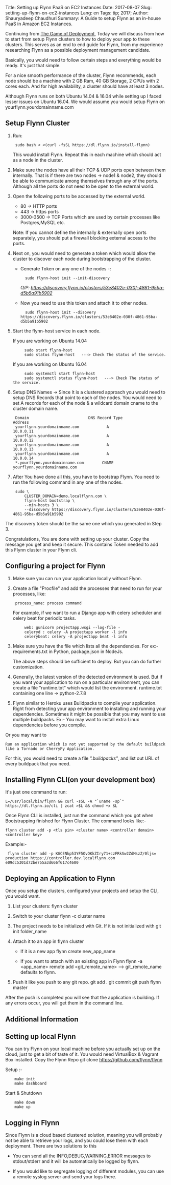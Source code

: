 Title: Setting up Flynn PaaS on EC2 Instances
Date: 2017-08-07
Slug: setting-up-flynn-on-ec2-instances
Lang: en
Tags: tip; 2017;
Author: Shauryadeep Chaudhuri
Summary: A Guide to setup Flynn as an in-house PaaS in Amazon EC2 Instances.

Continuing from [The Game of Deployment](https://blog.xoxzo.com/2017/07/26/the-game-of-deployment/), Today we will discuss from how to start from setup Flynn clusters to how to deploy your app to these clusters. This serves as an end to end guide for Flynn, from my experience researching Flynn as a possible deployment management candidate.

Basically, you would need to follow certain steps and everything would be ready. It's just that simple.

For a nice smooth performance of the cluster, Flynn recommends, each node should be a machine with 2 GB Ram, 40 GB Storage, 2 CPUs with 2 cores each.
And for high availability, a cluster should have at least 3 nodes.

Although Flynn runs on both Ubuntu 14.04 & 16.04 while setting up I faced lesser issues on Ubuntu 16.04.
We would assume you would setup Flynn on yourflynn.yourdomainname.com

Setup Flynn Cluster
------------------

1. Run:
		
		sudo bash < <(curl -fsSL https://dl.flynn.io/install-flynn)	

	This would install Flynn. Repeat this in each machine which should act as a node in the cluster.

2. Make sure the nodes have all their TCP & UDP ports open between them internally.
	That is if there are two nodes -> node1 & node2, they should be able to communicate among themselves through any of the ports.
	Although all the ports do not need to be open to the external world.

3. Open the following ports to be accessed by the external world.

	* 80 -> HTTP ports
	* 443 -> https ports
	* 3000-3500 -> TCP Ports which are used by certain processes like Postgres,MySQL  etc.

	Note: If you cannot define the internally & externally open ports separately, you should put a firewall blocking external access to the ports.

4. Next on, you would need to generate a token which would allow the cluster to discover each node during bootstrapping of the cluster.
	
	* Generate Token on any one of the nodes -: 
		
			sudo flynn-host init --init-discovery
		*O/P: https://discovery.flynn.io/clusters/53e8402e-030f-4861-95ba-d5b5a91b5902*
	
	* Now you need to use this token and attach it to other nodes.
		
			sudo flynn-host init --disovery https://discovery.flynn.io/clusters/53e8402e-030f-4861-95ba-d5b5a91b5902
	
5. Start the flynn-host service in each node.

	If you are working on Ubuntu 14.04

			sudo start flynn-host
			sudo status flynn-host   ---> Check The status of the service.

	If you are working on Ubuntu 16.04

			sudo systemctl start flynn-host
			sudo systemctl status flynn-host   ---> Check The status of the service.

6. Setup DNS Names -> Since It is a clustered approach you would need to setup DNS Records that point to each of the nodes.
You would need to set A records for each of the node & a wildcard domain cname to the cluster domain name.

		Domain 							DNS Record Type						Address
		yourflynn.yourdomainname.com 			A						10.0.0.11
		yourflynn.yourdomainname.com 			A						10.0.0.12
		yourflynn.yourdomainname.com 			A						10.0.0.13
		yourflynn.yourdomainname.com 			A						10.0.0.14
		*.yourflynn.yourdomainname.com 		  CNAME					yourflynn.yourdomainname.com
		
7. After You have done all this, you have to bootstrap Flynn. You need to run the following command in any one of the nodes.

        sudo \
            CLUSTER_DOMAIN=demo.localflynn.com \
            flynn-host bootstrap \
            --min-hosts 3 \
            --discovery https://discovery.flynn.io/clusters/53e8402e-030f-4861-95ba-d5b5a91b5902

	
The discovery token should be the same one which you generated in Step 3.


Congratulations, You are done with setting up your cluster. Copy the message you get and keep it secure. This contains Token needed to add this Flynn cluster in your Flynn cli.


Configuring a project for Flynn
--------------------------------

1. Make sure you can run your application locally without Flynn.
2. Create a file "Procfile" and add the processes that need to run for your processes, like:
	
		process_name: process command

	For example, if we want to run a Django app with celery scheduler and celery beat for periodic tasks.

			web: gunicorn projectapp.wsgi --log-file -
			celeryd : celery -A projectapp worker -l info
			celerybeat: celery -A projectapp beat -l info
	
	
3. Make sure you have the file which lists all the dependencies. For ex:- requirements.txt in Python, package.json in NodeJs.

	The above steps should be sufficient to deploy. But you can do further customization.

4.  Generally, the latest version of the detected environment is used. But if you want your application to run on a particular environment, you can create a file "runtime.txt" which would list the environment. runtime.txt containing one line -> python-2.7.8

5. Flynn similar to Heroku uses Buildpacks to compile your application. Right from detecting your app environment to installing and running your dependencies.
Sometimes it might be possible that you may want to use multiple buildpacks. 
Ex:-
	You may want to install extra Linux dependencies before you compile.

Or you may want to

	Run an application which is not yet supported by the default buildpack like a Tornado or CherryPy Application.

For this, you would need to create a file *".buildpacks"*, and list out URL of every buildpack that you need.


Installing Flynn CLI(on your development box)
---------------------
It's just one command to run:

	L=/usr/local/bin/flynn && curl -sSL -A "`uname -sp`" https://dl.flynn.io/cli | zcat >$L && chmod +x $L

Once Flynn CLI is installed, just run the command which you got when Bootstrapping finished for Flynn Cluster.
The command looks like:-

    flynn cluster add -p <tls pin> <cluster name> <controller domain> <controller key>

Example:-

     flynn cluster add -p KGCENkp53YF5OvOKkZIry71+czFRkSw2ZdMszZ/0ljs= production https://controller.dev.localflynn.com e09dc5301d72be755a3d666f617c4600


Deploying an Application to Flynn
----------------------------------
Once you setup the clusters, configured your projects and setup the CLI, you would want.

1. List your clusters:
	flynn cluster
	
2. Switch to your cluster
	flynn -c cluster name
	
3. The project needs to be initialized with Git. If it is not initialized with git init folder_name

4. Attach it to an app in flynn cluster

    * If it is a new app
        flynn create new_app_name

    * If you want to attach with an existing app in Flynn
        flynn -a <app_name> remote add <git_remote_name>  --> git_remote_name defaults to flynn.
	
5. Push it like you push to any git repo.
	git add .
	git commit
	git push flynn master
	
After the push is completed you will see that the application is building. If any errors occur, you will get them in the command line.


Additional Information
-----------------------

Setting up local Flynn
-----------------
You can try Flynn on your local machine before you actually set up on the cloud, just to get a bit of taste of it. 
You would need VirtualBox & Vagrant Box installed.
Copy the Flynn Repo
	git clone https://github.com/flynn/flynn

Setup :-

		make init
		make dashboard

Start & Shutdown

		make down
		make up

Logging in Flynn
----------------
Since Flynn is a cloud based clustered solution, meaning you will probably not be able to retrieve your logs, and you could lose them with each deployment.
There are two solutions to this

* You can send all the INFO,DEBUG,WARNING,ERROR messages to stdout/stderr and it will be automatically be logged by  flynn.

* If you would like to segregate logging of different modules, you can use a remote syslog server and send your logs there.

